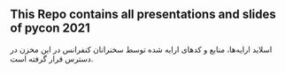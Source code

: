 ## This Repo contains all presentations and slides of pycon 2021
اسلاید ارایه‌ها، منابع و کدهای ارایه شده توسط سخنرانان کنفرانس در این مخزن در دسترس قرار گرفته است.
